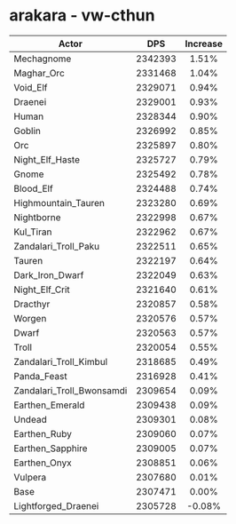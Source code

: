 # arakara - vw-cthun
| Actor | DPS | Increase |
|---|:---:|:---:|
|Mechagnome|2342393|1.51%|
|Maghar_Orc|2331468|1.04%|
|Void_Elf|2329071|0.94%|
|Draenei|2329001|0.93%|
|Human|2328344|0.90%|
|Goblin|2326992|0.85%|
|Orc|2325897|0.80%|
|Night_Elf_Haste|2325727|0.79%|
|Gnome|2325492|0.78%|
|Blood_Elf|2324488|0.74%|
|Highmountain_Tauren|2323280|0.69%|
|Nightborne|2322998|0.67%|
|Kul_Tiran|2322962|0.67%|
|Zandalari_Troll_Paku|2322511|0.65%|
|Tauren|2322197|0.64%|
|Dark_Iron_Dwarf|2322049|0.63%|
|Night_Elf_Crit|2321640|0.61%|
|Dracthyr|2320857|0.58%|
|Worgen|2320576|0.57%|
|Dwarf|2320563|0.57%|
|Troll|2320054|0.55%|
|Zandalari_Troll_Kimbul|2318685|0.49%|
|Panda_Feast|2316928|0.41%|
|Zandalari_Troll_Bwonsamdi|2309654|0.09%|
|Earthen_Emerald|2309438|0.09%|
|Undead|2309301|0.08%|
|Earthen_Ruby|2309060|0.07%|
|Earthen_Sapphire|2309005|0.07%|
|Earthen_Onyx|2308851|0.06%|
|Vulpera|2307680|0.01%|
|Base|2307471|0.00%|
|Lightforged_Draenei|2305728|-0.08%|
